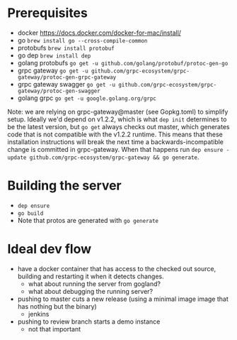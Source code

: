 # Prerequisites

- docker https://docs.docker.com/docker-for-mac/install/
- go `brew install go --cross-compile-common`
- protobufs `brew install protobuf`
- go dep `brew install dep`
- golang protobufs `go get -u github.com/golang/protobuf/protoc-gen-go`
- grpc gateway `go get -u github.com/grpc-ecosystem/grpc-gateway/protoc-gen-grpc-gateway`
- grpc gateway swagger `go get -u github.com/grpc-ecosystem/grpc-gateway/protoc-gen-swagger`
- golang grpc `go get -u google.golang.org/grpc`

Note: we are relying on grpc-gateway@master (see Gopkg.toml) to simplify setup. Ideally we'd depend on v1.2.2, which is what `dep init` determines to be the latest version, but `go get` always checks out master, which generates code that is not compatible with the v1.2.2 runtime. This means that these installation instructions will break the next time a backwards-incompatible change is committed in grpc-gateway. When that happens run `dep ensure -update github.com/grpc-ecosystem/grpc-gateway && go generate`.

# Building the server
- `dep ensure`
- `go build`
- Note that protos are generated with `go generate`

# Ideal dev flow
- have a docker container that has access to the checked out source, building and restarting it when it detects changes.
  - what about running the server from gogland?
  - what about debugging the running server?
- pushing to master cuts a new release (using a minimal image image that has nothing but the binary)
  - jenkins
- pushing to review branch starts a demo instance
  - not that important
